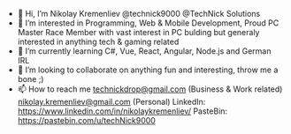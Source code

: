 - 👋 Hi, I’m Nikolay Kremenliev @technick9000 @TechNick Solutions
- 👀 I’m interested in Programming, Web & Mobile Development, Proud PC Master Race Member with vast interest in PC bulding
      but generaly interested in anything tech & gaming related
- 🌱 I’m currently learning C#, Vue, React, Angular, Node.js and German IRL
- 💞️ I’m looking to collaborate on anything fun and interesting, throw me a bone ;)
- 📫 How to reach me 
       technickdrop@gmail.com (Business & Work related)
       nikolay.kremenliev@gmail.com (Personal)
       LinkedIn: https://www.linkedin.com/in/nikolaykremenliev/
       PasteBin: https://pastebin.com/u/techNick9000

<!---
technick9000/technick9000 is a ✨ special ✨ repository because its `README.md` (this file) appears on your GitHub profile.
You can click the Preview link to take a look at your changes.
--->
